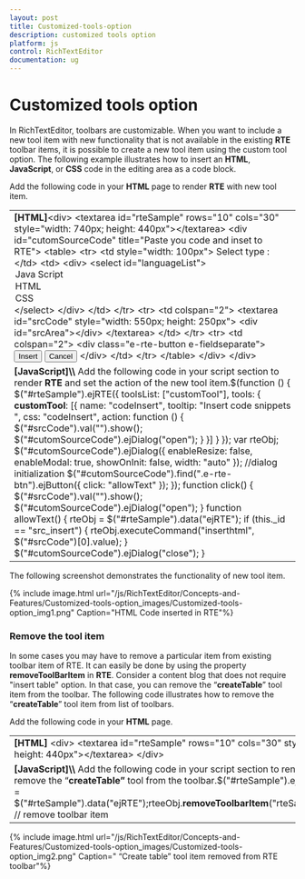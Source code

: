 ```yaml
---
layout: post
title: Customized-tools-option
description: customized tools option
platform: js
control: RichTextEditor
documentation: ug
---
```


# Customized tools option

In RichTextEditor, toolbars are customizable. When you want to include a new tool item with new functionality that is not available in the existing **RTE** toolbar items, it is possible to create a new tool item using the custom tool option. The following example illustrates how to insert an **HTML**, **JavaScript**, or **CSS** code in the editing area as a code block. 

Add the following code in your **HTML** page to render **RTE** with new tool item.



<table>
<tr>
<td>
<b>[HTML]</b>&lt;div&gt;        &lt;textarea id="rteSample" rows="10" cols="30" style="width: 740px; height: 440px"&gt;&lt;/textarea&gt;        &lt;div id="cutomSourceCode" title="Paste you code and inset to RTE"&gt;            &lt;table&gt;                &lt;tr&gt;                    &lt;td style="width: 100px"&gt;                        Select type :                    &lt;/td&gt;                    &lt;td&gt;                        &lt;div&gt;                            &lt;select id="languageList"&gt;                                <option value="javascript">Java Script</option>                                <option value="text/html">HTML</option>                                <option value="css">CSS</option>                            &lt;/select&gt;                        &lt;/div&gt;                    &lt;/td&gt;                &lt;/tr&gt;                &lt;tr&gt;                    &lt;td colspan="2"&gt;                        &lt;textarea id="srcCode" style="width: 550px; height: 250px"&gt;                            &lt;div id="srcArea"&gt;&lt;/div&gt;                        &lt;/textarea&gt;                    &lt;/td&gt;                &lt;/tr&gt;                &lt;tr&gt;                    &lt;td colspan="2"&gt;                        &lt;div class="e-rte-button e-fieldseparate"&gt;                            <button id="src_insert" class="e-rte-btn" tabindex="">Insert</button>                            <button id="src_cancel" class="e-rte-btn" tabindex="">Cancel</button>                        &lt;/div&gt;                    &lt;/td&gt;                &lt;/tr&gt;            &lt;/table&gt;        &lt;/div&gt;    &lt;/div&gt;</td></tr>
<tr>
<td>
<b>[JavaScript]</b><b>\\ </b>Add the following code in your script section to render <b>RTE</b> and set the action of the new tool item.$(function () {        $("#rteSample").ejRTE({            toolsList: ["customTool"],            tools: {                <b>customTool</b>: [{                    name: "codeInsert",                    tooltip: "Insert code snippets ",                    css: "codeInsert",                    action: function () {                        $("#srcCode").val("").show();                        $("#cutomSourceCode").ejDialog("open");                    }                }]            }        });        var rteObj;        $("#cutomSourceCode").ejDialog({ enableResize: false, enableModal: true, showOnInit: false, width: "auto" }); //dialog initialization        $("#cutomSourceCode").find(".e-rte-btn").ejButton({ click: "allowText" });    });    function click() {        $("#srcCode").val("").show();        $("#cutomSourceCode").ejDialog("open");    }    function allowText() {        rteObj = $("#rteSample").data("ejRTE");        if (this._id == "src_insert") {            rteObj.executeCommand("inserthtml", $("#srcCode")[0].value);        }        $("#cutomSourceCode").ejDialog("close");    }</td></tr>
</table>


The following screenshot demonstrates the functionality of new tool item.

{% include image.html url="/js/RichTextEditor/Concepts-and-Features/Customized-tools-option_images/Customized-tools-option_img1.png" Caption="HTML Code inserted in RTE"%}

### Remove the tool item

In some cases you may have to remove a particular item from existing toolbar item of RTE. It can easily be done by using the property **removeToolBarItem** in **RTE**. Consider a content blog that does not require "insert table" option. In that case, you can remove the “**createTable**” tool item from the toolbar. The following code illustrates how to remove the “**createTable**” tool item from list of toolbars.

Add the following code in your **HTML** page.



<table>
<tr>
<td>
<b>[HTML]</b>    &lt;div&gt;        &lt;textarea id="rteSample" rows="10" cols="30" style="width: 740px; height: 440px"&gt;&lt;/textarea&gt;    &lt;/div&gt;</td></tr>
<tr>
<td>
<b>[JavaScript]</b><b>\\ </b>Add the following code in your script section to render the <b>RTE</b> and remove the “<b>createTable”</b> tool from the toolbar.$("#rteSample").ejRTE();var rteeObj  = $("#rteSample").data("ejRTE");rteeObj.<b>removeToolbarItem</b>("rteSamplecreateTable"); // remove toolbar item</td></tr>
</table>


{% include image.html url="/js/RichTextEditor/Concepts-and-Features/Customized-tools-option_images/Customized-tools-option_img2.png" Caption=" “Create table” tool item removed from RTE toolbar"%}

